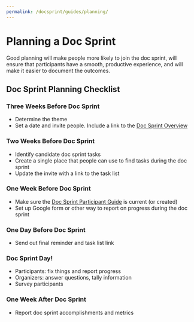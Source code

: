 ```yaml
---
permalink: /docsprint/guides/planning/
---
```


# Planning a Doc Sprint

Good planning will make people more likely to join the doc sprint, will ensure that participants have a smooth, productive experience, and will make it easier to document the outcomes.

## Doc Sprint Planning Checklist

### Three Weeks Before Doc Sprint
* Determine the theme
* Set a date and invite people. Include a link to the [Doc Sprint Overview](/docsprint)

### Two Weeks Before Doc Sprint
* Identify candidate doc sprint tasks
* Create a single place that people can use to find tasks during the doc sprint
* Update the invite with a link to the task list

### One Week Before Doc Sprint
* Make sure the [Doc Sprint Participant Guide](/docsprint/guides/participation) is current (or created)
* Set up Google form or other way to report on progress during the doc sprint

### One Day Before Doc Sprint
* Send out final reminder and task list link

### Doc Sprint Day!
* Participants: fix things and report progress
* Organizers: answer questions, tally information
* Survey participants

### One Week After Doc Sprint
* Report doc sprint accomplishments and metrics
